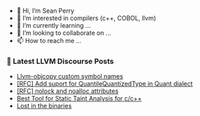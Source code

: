 - 👋 Hi, I’m Sean Perry
- 👀 I’m interested in compilers (c++, COBOL, llvm)
- 🌱 I’m currently learning ...
- 💞️ I’m looking to collaborate on ...
- 📫 How to reach me ...

<!---
s66perry/s66perry is a ✨ special ✨ repository because its `README.md` (this file) appears on your GitHub profile.
You can click the Preview link to take a look at your changes.
--->
### 📕 Latest LLVM Discourse Posts

<!-- DISCOURSE-LLVM:START -->
- [Llvm-objcopy custom symbol names](https://discourse.llvm.org/t/llvm-objcopy-custom-symbol-names/80526#post_1)
- [[RFC] Add suport for QuantileQuantizedType in Quant dialect](https://discourse.llvm.org/t/rfc-add-suport-for-quantilequantizedtype-in-quant-dialect/80346#post_8)
- [[RFC] nolock and noalloc attributes](https://discourse.llvm.org/t/rfc-nolock-and-noalloc-attributes/76837?page=6#post_105)
- [Best Tool for Static Taint Analysis for c/c++](https://discourse.llvm.org/t/best-tool-for-static-taint-analysis-for-c-c/29672#post_3)
- [Lost in the binaries](https://discourse.llvm.org/t/lost-in-the-binaries/80515#post_3)
<!-- DISCOURSE-LLVM:END -->
